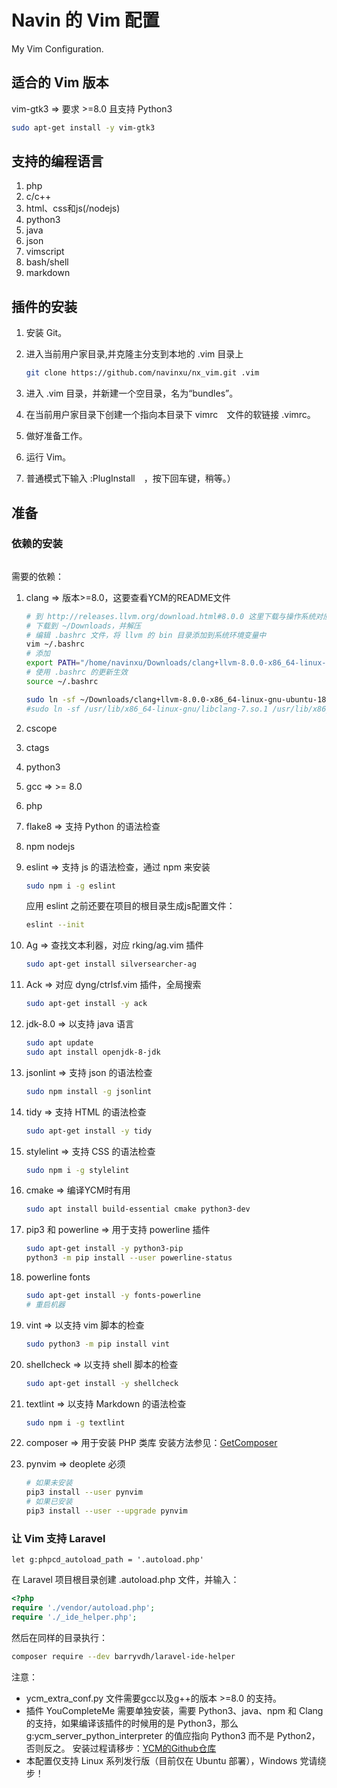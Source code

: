 # Navin 的 Vim 配置
My Vim Configuration.

## 适合的 Vim 版本
vim-gtk3 => 要求 >=8.0 且支持 Python3
```sh
sudo apt-get install -y vim-gtk3
```

## 支持的编程语言
1. php
2. c/c++
3. html、css和js(/nodejs)
4. python3
5. java
6. json
7. vimscript
8. bash/shell
9. markdown

## 插件的安装
1. 安装 Git。
2. 进入当前用户家目录,并克隆主分支到本地的 .vim 目录上

    ```sh
    git clone https://github.com/navinxu/nx_vim.git .vim
    ```
3. 进入 .vim 目录，并新建一个空目录，名为“bundles”。
4. 在当前用户家目录下创建一个指向本目录下 vimrc　文件的软链接 .vimrc。
5. 做好准备工作。
6. 运行 Vim。
7. 普通模式下输入 :PlugInstall　，按下回车键，稍等。）

## 准备
### 依赖的安装
```cpp

```
需要的依赖：
1. clang => 版本>=8.0，这要查看YCM的README文件

    ```sh
    # 到 http://releases.llvm.org/download.html#8.0.0 这里下载与操作系统对应的  llvm 预编译版本
    # 下载到 ~/Downloads，并解压
    # 编辑 .bashrc 文件，将 llvm 的 bin 目录添加到系统环境变量中
    vim ~/.bashrc
    # 添加 
    export PATH="/home/navinxu/Downloads/clang+llvm-8.0.0-x86_64-linux-gnu-ubuntu-18.04/bin:${PATH}"
    # 使用 .bashrc 的更新生效
    source ~/.bashrc
    
    sudo ln -sf ~/Downloads/clang+llvm-8.0.0-x86_64-linux-gnu-ubuntu-18.04/lib/libclang.so.8 /usr/lib/x86_64-linux-gnu/
    #sudo ln -sf /usr/lib/x86_64-linux-gnu/libclang-7.so.1 /usr/lib/x86_64-linux-gnu/libclang.so.7
    ```
2. cscope
3. ctags
4. python3
5. gcc => >= 8.0
6. php
7. flake8 => 支持 Python 的语法检查
8. npm nodejs
9. eslint => 支持 js 的语法检查，通过 npm 来安装

    ```sh
    sudo npm i -g eslint
    ```
    应用 eslint 之前还要在项目的根目录生成js配置文件：
    ```sh
    eslint --init
    ```
10. Ag => 查找文本利器，对应 rking/ag.vim 插件

    ```sh
    sudo apt-get install silversearcher-ag
    ```
11. Ack => 对应 dyng/ctrlsf.vim 插件，全局搜索

    ```sh
    sudo apt-get install -y ack
    ```
12. jdk-8.0 => 以支持 java 语言

    ```sh
    sudo apt update
    sudo apt install openjdk-8-jdk
    ```
13. jsonlint => 支持 json 的语法检查

    ```sh
    sudo npm install -g jsonlint
    ```
14. tidy => 支持 HTML 的语法检查

    ```sh
    sudo apt-get install -y tidy
    ```
15. stylelint => 支持 CSS 的语法检查

    ```sh
    sudo npm i -g stylelint
    ```
16. cmake => 编译YCM时有用

    ```sh
    sudo apt install build-essential cmake python3-dev
    ```
17. pip3 和 powerline => 用于支持 powerline 插件

    ```sh
    sudo apt-get install -y python3-pip
    python3 -m pip install --user powerline-status
    ```
18. powerline fonts

    ```sh
    sudo apt-get install -y fonts-powerline
    # 重启机器
    ```
19. vint => 以支持 vim 脚本的检查

    ```sh
    sudo python3 -m pip install vint
    ```
20. shellcheck => 以支持 shell 脚本的检查

    ```sh
    sudo apt-get install -y shellcheck
    ```
21. textlint => 以支持 Markdown 的语法检查

    ```sh
    sudo npm i -g textlint
    ```
22. composer => 用于安装 PHP 类库
    安装方法参见：[GetComposer](https://getcomposer.org/)
23. pynvim => deoplete 必须
    
    ```sh
    # 如果未安装
    pip3 install --user pynvim
    # 如果已安装
    pip3 install --user --upgrade pynvim
    ```

### 让 Vim 支持 Laravel 
```vim
let g:phpcd_autoload_path = '.autoload.php'
```
在 Laravel 项目根目录创建 .autoload.php 文件，并输入：
```php
<?php
require './vendor/autoload.php';
require './_ide_helper.php';
```
然后在同样的目录执行：
```sh
composer require --dev barryvdh/laravel-ide-helper
```

注意：
* ycm_extra_conf.py 文件需要gcc以及g++的版本 >=8.0 的支持。 
* 插件 YouCompleteMe 需要单独安装，需要 Python3、java、npm 和 Clang 的支持，如果编译该插件的时候用的是 Python3，那么g:ycm_server_python_interpreter 的值应指向 Python3 而不是 Python2，否则反之。
安装过程请移步：[YCM的Github仓库](https://github.com/Valloric/YouCompleteMe)
* 本配置仅支持 Linux 系列发行版（目前仅在 Ubuntu 部署），Windows 党请绕步！

